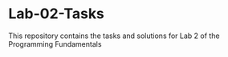 # Lab-02-Tasks
This repository contains the tasks and solutions for Lab 2 of the Programming Fundamentals
